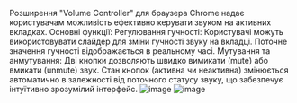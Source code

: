 Розширення "Volume Controller" для браузера Chrome надає користувачам можливість ефективно керувати звуком на активних вкладках. 
Основні функції:
Регулювання гучності: Користувачі можуть використовувати слайдер для зміни гучності звуку на вкладці. Поточне значення гучності відображається в реальному часі.
Мутування та анмутування: Дві кнопки дозволяють швидко вимикати (mute) або вмикати (unmute) звук. Стан кнопок (активна чи неактивна) змінюється автоматично в залежності від поточного статусу звуку, що забезпечує інтуїтивно зрозумілий інтерфейс.
![image](https://github.com/user-attachments/assets/38a87e11-fc16-411e-b131-160a64fed2ca)
![image](https://github.com/user-attachments/assets/c12acf06-7b99-412f-835c-ee60b6c3cddb)

